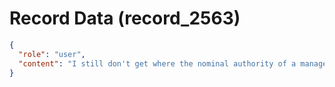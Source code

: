 # Record Data (record_2563)

```json
{
  "role": "user",
  "content": "I still don't get where the nominal authority of a manager ends and where authoritarian manager begins?"
}
```
